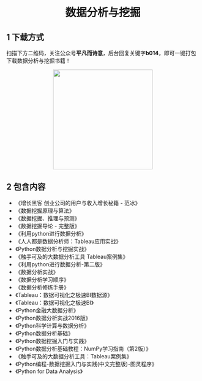 <h1 align="center">数据分析与挖掘</h1>

## 1 下载方式

扫描下方二维码，关注公众号**平凡而诗意**，后台回复关键字**b014**，即可一键打包下载数据分析与挖掘书籍！

<p align="center">
    <img src="https://s1.ax1x.com/2022/07/10/jsCAdH.jpg" width="260" height="260"></img>
</p>

## 2 包含内容

- 《增长黑客 创业公司的用户与收入增长秘籍 - 范冰》
- 《数据挖掘原理与算法》
- 《数据挖掘、推理与预测》
- 《数据挖掘导论 - 完整版》
- 《利用python进行数据分析》
- 《人人都是数据分析师：Tableau应用实战》
- 《Python数据分析与挖掘实战》
- 《触手可及的大数据分析工具 Tableau案例集》
- 《利用python进行数据分析-第二版》
- 《数据分析实战》
- 《数据分析学习顺序》
- 《数据分析修炼手册》
- 《Tableau：数据可视化之极速BI数据源》
- 《Tableau：数据可视化之极速BI》
- 《Python金融大数据分析》
- 《Python数据分析实战2016版》
- 《Python科学计算与数据分析》
- 《Python数据分析基础》
- 《Python数据挖掘入门与实践》
- 《Python数据分析基础教程：NumPy学习指南（第2版）》
- 《触手可及的大数据分析工具：Tableau案例集》
- 《Python编程-数据挖掘入门与实践(中文完整版)-图灵程序》
- 《Python for Data Analysis》